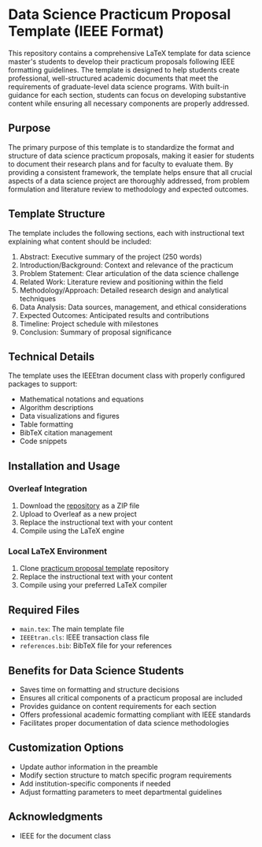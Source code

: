 # Data Science Practicum Proposal Template (IEEE Format)

This repository contains a comprehensive LaTeX template for data science master's students to develop their practicum proposals following IEEE formatting guidelines. The template is designed to help students create professional, well-structured academic documents that meet the requirements of graduate-level data science programs. With built-in guidance for each section, students can focus on developing substantive content while ensuring all necessary components are properly addressed.

## Purpose
The primary purpose of this template is to standardize the format and structure of data science practicum proposals, making it easier for students to document their research plans and for faculty to evaluate them. By providing a consistent framework, the template helps ensure that all crucial aspects of a data science project are thoroughly addressed, from problem formulation and literature review to methodology and expected outcomes.

## Template Structure

The template includes the following sections, each with instructional text explaining what content should be included:

1. Abstract: Executive summary of the project (250 words)
2. Introduction/Background: Context and relevance of the practicum
3. Problem Statement: Clear articulation of the data science challenge
4. Related Work: Literature review and positioning within the field
5. Methodology/Approach: Detailed research design and analytical techniques
6. Data Analysis: Data sources, management, and ethical considerations
7. Expected Outcomes: Anticipated results and contributions
8. Timeline: Project schedule with milestones
9. Conclusion: Summary of proposal significance

## Technical Details

The template uses the IEEEtran document class with properly configured packages to support:

- Mathematical notations and equations
- Algorithm descriptions
- Data visualizations and figures
- Table formatting
- BibTeX citation management
- Code snippets

## Installation and Usage

### Overleaf Integration
1. Download the [repository](https://github.com/iamgmujtaba/practicum_proposal_template.git) as a ZIP file
2. Upload to Overleaf as a new project
3. Replace the instructional text with your content
4. Compile using the LaTeX engine

### Local LaTeX Environment
1. Clone [practicum proposal template](https://github.com/iamgmujtaba/practicum_proposal_template.git) repository
2. Replace the instructional text with your content
3. Compile using your preferred LaTeX compiler

## Required Files
- `main.tex`: The main template file
- `IEEEtran.cls`: IEEE transaction class file
- `references.bib`: BibTeX file for your references

## Benefits for Data Science Students
- Saves time on formatting and structure decisions
- Ensures all critical components of a practicum proposal are included
- Provides guidance on content requirements for each section
- Offers professional academic formatting compliant with IEEE standards
- Facilitates proper documentation of data science methodologies

## Customization Options
- Update author information in the preamble
- Modify section structure to match specific program requirements
- Add institution-specific components if needed
- Adjust formatting parameters to meet departmental guidelines

## Acknowledgments
- IEEE for the document class
